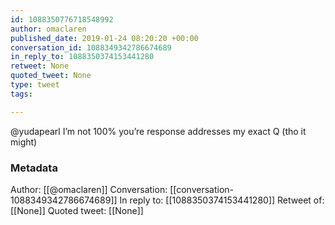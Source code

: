 ```yaml
---
id: 1088350776718548992
author: omaclaren
published_date: 2019-01-24 08:20:20 +00:00
conversation_id: 1088349342786674689
in_reply_to: 1088350374153441280
retweet: None
quoted_tweet: None
type: tweet
tags:

---
```


@yudapearl I’m not 100% you’re response addresses my exact Q (tho it might)

### Metadata

Author: [[@omaclaren]]
Conversation: [[conversation-1088349342786674689]]
In reply to: [[1088350374153441280]]
Retweet of: [[None]]
Quoted tweet: [[None]]
